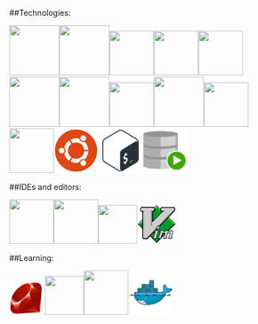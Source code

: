 ##Technologies:

<img src="https://raw.githubusercontent.com/yurijserrano/Github-Profile-Readme-Logos/master/programming%20languages/c.svg" width="90" height="90"/><img src="https://raw.githubusercontent.com/bablubambal/All_logo_and_pictures/main/programming%20languages/c%2B%2B.svg" width="90" height="90"/><img src="https://raw.githubusercontent.com/bablubambal/All_logo_and_pictures/main/programming%20languages/java.svg" width="80" height="80"/><img src="https://raw.githubusercontent.com/bablubambal/All_logo_and_pictures/main/programming%20languages/python.svg" width="80" height="80"/><img src="https://raw.githubusercontent.com/bablubambal/All_logo_and_pictures/main/programming%20languages/javascript.svg" width="80" height="80"/><img src="https://raw.githubusercontent.com/bablubambal/All_logo_and_pictures/main/others/html.svg" width="90" height="90"/><img src="https://raw.githubusercontent.com/bablubambal/All_logo_and_pictures/main/others/css.svg" width="90" height="90"/><img src="https://raw.githubusercontent.com/yurijserrano/Github-Profile-Readme-Logos/master/frameworks/boostrap.svg" width="80" height="80"/><img src="https://raw.githubusercontent.com/yurijserrano/Github-Profile-Readme-Logos/master/others/git.svg" width="90" height="90"/><img src="https://raw.githubusercontent.com/bablubambal/All_logo_and_pictures/main/databases/oracle.svg" width="80" height="80"/>
<img src="https://raw.githubusercontent.com/bablubambal/All_logo_and_pictures/main/databases/mysql.svg" width="80" height="80"/><img src="https://raw.githubusercontent.com/devicons/devicon/master/icons/ubuntu/ubuntu-plain.svg" width="80" height="80"/><img src="https://raw.githubusercontent.com/devicons/devicon/master/icons/bash/bash-original.svg" width="80" height="80"/><img src="https://raw.githubusercontent.com/devicons/devicon/develop/icons/sqldeveloper/sqldeveloper-original.svg" width="80" height="80"/>

    
##IDEs and editors:

<img src="https://raw.githubusercontent.com/bablubambal/All_logo_and_pictures/main/ides/intellij.svg" width="80" height="80"/><img src="https://raw.githubusercontent.com/bablubambal/All_logo_and_pictures/main/ides/pycharm.svg" width="80" height="80"/><img src="https://raw.githubusercontent.com/bablubambal/All_logo_and_pictures/main/text%20editors/vscode.svg" width="70" height="70"/><img src="https://raw.githubusercontent.com/devicons/devicon/master/icons/vim/vim-original.svg" width="70" height="70"/>

##Learning:

<img src="https://raw.githubusercontent.com/devicons/devicon/master/icons/ruby/ruby-original.svg" width="60" height="60"/> <img src="https://raw.githubusercontent.com/yurijserrano/Github-Profile-Readme-Logos/master/frameworks/angular.svg" width="70" height="70"/><img src="https://raw.githubusercontent.com/yurijserrano/Github-Profile-Readme-Logos/master/frameworks/react.svg" width="80" height="80"/><img src="https://raw.githubusercontent.com/devicons/devicon/master/icons/docker/docker-original.svg" width="80" height="80"/>


